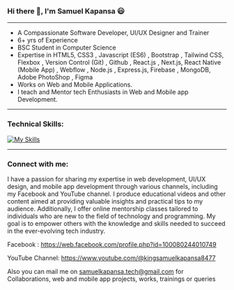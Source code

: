 ### Hi there  👋,  I'm Samuel Kapansa :smiley:
_________________________________________________________________________________________________________________________________________________________________________

- A Compassionate Software Developer, UI/UX Designer and Trainer 
- 6+ yrs of Experience
- BSC Student in Computer Science
- Expertise in HTML5, CSS3 , Javascript (ES6) , Bootstrap , Tailwind CSS, Flexbox , Version Control (Git) , Github , React.js , Next.js, React Native (Mobile App) , Webflow , Node.js , Express.js, Firebase , MongoDB, Adobe PhotoShop , Figma
- Works on Web and Mobile Applications.
- I teach and Mentor tech Enthusiasts in Web and Mobile app Development.



_________________________________________________________________________________________________________________________________________________________________________
### Technical Skills:

[![My Skills](https://skillicons.dev/icons?i=html,css,javascript,bootstrap,tailwindcss,git,github,react,nextjs,nodejs,express,mongodb,firebase,figma,vscode,webflow,xd,netlify&theme=light)](https://github.com/coderaishya)

_________________________________________________________________________________________________________________________________________________________________________
 ### Connect with me:


I have a passion for sharing my expertise in web development, UI/UX design, and mobile app development through various channels, including my Facebook and YouTube channel. I produce educational videos and other content aimed at providing valuable insights and practical tips to my audience. Additionally, I offer online mentorship classes tailored to individuals who are new to the field of technology and programming. My goal is to empower others with the knowledge and skills needed to succeed in the ever-evolving tech industry.

Facebook : https://web.facebook.com/profile.php?id=100080244010749

YouTube Channel: https://www.youtube.com/@kingsamuelkapansa8477

Also you can mail me on samuelkapansa.tech@gmail.com for Collaborations, web and mobile app projects, works, trainings or queries

